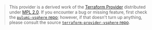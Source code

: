 > This provider is a derived work of the [Terraform Provider](https://github.com/hashicorp/terraform-provider-vsphere)
> distributed under [MPL 2.0](https://www.mozilla.org/en-US/MPL/2.0/). If you encounter a bug or missing feature,
> first check the [`pulumi-vsphere` repo](https://github.com/pulumi/pulumi-vsphere/issues); however, if that doesn't turn up anything,
> please consult the source [`terraform-provider-vsphere` repo](https://github.com/hashicorp/terraform-provider-vsphere/issues).